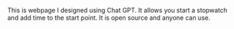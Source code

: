 This is webpage I designed using Chat GPT.  It allows you start a stopwatch and add time to the start point.  It is open source and anyone can use.
